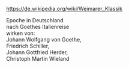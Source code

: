 https://de.wikipedia.org/wiki/Weimarer_Klassik

Epoche in Deutschland<br>
nach Goethes Italienreise<br>
wirken von:<br>
  Johann Wolfgang von Goethe,<br>
  Friedrich Schiller,<br>
  Johann Gottfried Herder,<br>
  Christoph Martin Wieland<br>
 
 
